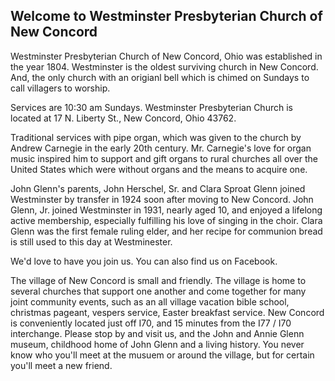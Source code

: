 ---
---
## Welcome to Westminster Presbyterian Church of New Concord

Westminster Presbyterian Church of New Concord, Ohio was established in the year 1804.  Westminster is the oldest surviving church in New Concord.  And, the only church with an origianl bell which is chimed on Sundays to call villagers to worship.

Services are 10:30 am Sundays.  Westminster Presbyterian Church is located at 17 N. Liberty St., New Concord, Ohio  43762.

Traditional services with pipe organ, which was given to the church by Andrew Carnegie in the early 20th century.  Mr. Carnegie's love for organ music inspired him to support and gift organs to rural churches all over the United States which were without organs and the means to acquire one.

John Glenn's parents, John Herschel, Sr. and Clara Sproat Glenn joined Westminster by transfer in 1924 soon after moving to New Concord.  John Glenn, Jr. joined Westminster in 1931, nearly aged 10, and enjoyed a lifelong active membership, especially fulfilling his love of singing in the choir.  Clara Glenn was the first female ruling elder, and her recipe for communion bread is still used to this day at Westminester.  

We'd love to have you join us.  You can also find us on Facebook.

The village of New Concord is small and friendly.  The village is home to several churches that support one another and come together for many joint community events, such as an all village vacation bible school, christmas pageant, vespers service, Easter breakfast service.  New Concord is conveniently located just off I70, and 15 minutes from the I77 / I70 interchange.  Please stop by and visit us, and the John and Annie Glenn museum, childhood home of John Glenn and a living history.  You never know who you'll meet at the musuem or around the village, but for certain you'll meet a new friend.

